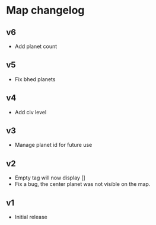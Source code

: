 # Map changelog

## v6
* Add planet count

## v5
* Fix bhed planets

## v4
* Add civ level

## v3
* Manage planet id for future use

## v2
* Empty tag will now display []
* Fix a bug, the center planet was not visible on the map.
 
## v1
* Initial release
